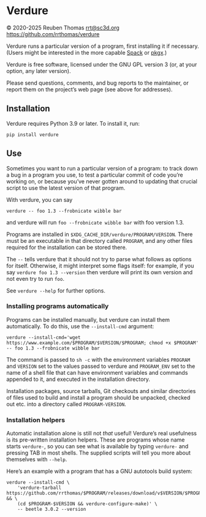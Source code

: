 # Verdure

© 2020-2025 Reuben Thomas <rrt@sc3d.org>  
https://github.com/rrthomas/verdure  

Verdure runs a particular version of a program, first installing it if
necessary. (Users might be interested in the more capable
[Spack](https://github.com/spack/spack) or [pkgx](https://pkgx.sh).)

Verdure is free software, licensed under the GNU GPL version 3 (or, at your
option, any later version).

Please send questions, comments, and bug reports to the maintainer, or
report them on the project’s web page (see above for addresses).


## Installation

Verdure requires Python 3.9 or later. To install it, run:

```
pip install verdure
```


## Use

Sometimes you want to run a particular version of a program: to track down a
bug in a program you use, to test a particular commit of code you’re working
on, or because you’ve never gotten around to updating that crucial script to
use the latest version of that program.

With verdure, you can say

```
verdure -- foo 1.3 --frobnicate wibble bar
```

and verdure will run `foo --frobnicate wibble bar` with foo version 1.3.

Programs are installed in `$XDG_CACHE_DIR/verdure/PROGRAM/VERSION`. There
must be an executable in that directory called `PROGRAM`, and any other
files required for the installation can be stored there.

The `--` tells verdure that it should not try to parse what follows as options for itself. Otherwise, it might interpret some flags itself: for example, if you say `verdure foo 1.3 --version` then verdure will print its own version and not even try to run `foo`.

See `verdure --help` for further options.

### Installing programs automatically

Programs can be installed manually, but verdure can install them
automatically. To do this, use the `--install-cmd` argument:

```
verdure --install-cmd='wget https://www.example.com/$PROGRAM/$VERSION/$PROGRAM; chmod +x $PROGRAM' -- foo 1.3 --frobnicate wibble bar
```

The command is passed to `sh -c` with the environment variables `PROGRAM`
and `VERSION` set to the values passed to verdure and `PROGRAM_ENV` set to
the name of a shell file that can have environment variables and commands
appended to it, and executed in the installation directory.

Installation packages, source tarballs, Git checkouts and similar
directories of files used to build and install a program should be unpacked,
checked out etc. into a directory called `PROGRAM-VERSION`.

### Installation helpers

Automatic installation alone is still not *that* useful! Verdure’s real
usefulness is its pre-written installation helpers. These are programs whose
name starts `verdure-`, so you can see what is available by typing
`verdure-` and pressing TAB in most shells. The supplied scripts will tell
you more about themselves with `--help`.

Here’s an example with a program that has a GNU autotools build system:

```
verdure --install-cmd \
    'verdure-tarball https://github.com/rrthomas/$PROGRAM/releases/download/v$VERSION/$PROGRAM-$VERSION.tar.gz && \
    (cd $PROGRAM-$VERSION && verdure-configure-make)' \
    -- beetle 3.0.2 --version
```
